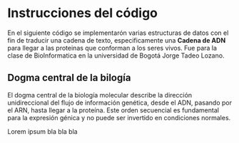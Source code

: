 # Instrucciones del código

En el siguiente código se implementarón varias estructuras de datos con el fin de traducir una cadena de texto, 
especificamente una **Cadena de ADN** para llegar a las proteinas que conforman a los seres vivos.
Fue para la clase de BioInformatica en la universidad de Bogotá Jorge Tadeo Lozano.

## Dogma central de la bilogía
El dogma central de la biología molecular describe la dirección unidireccional del flujo de información 
genética, desde el ADN, pasando por el ARN, hasta llegar a la proteína. Este orden secuencial es fundamental 
para la expresión génica y no puede ser invertido en condiciones normales.


Lorem ipsum bla bla bla